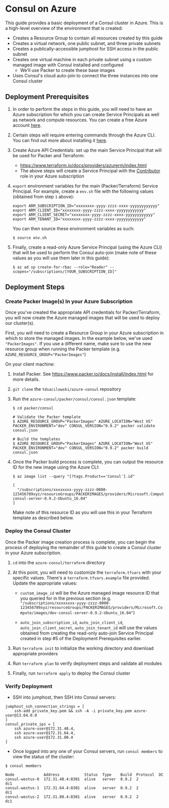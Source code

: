 # Consul on Azure
This guide provides a basic deployment of a Consul cluster in Azure. This is a high-level overview of the environment that is created:

* Creates a Resource Group to contain all resources created by this guide
* Creates a virtual network, one public subnet, and three private subnets
* Creates a publically-accessible jumphost for SSH access in the public subnet
* Creates one virtual machine in each private subnet using a custom managed image with Consul installed and configured
    * We'll use Packer to create these base images
* Uses Consul's cloud auto-join to connect the three instances into one Consul cluster

## Deployment Prerequisites

1. In order to perform the steps in this guide, you will need to have an Azure subscription for which you can create Service Principals as well as network and compute resources. You can create a free Azure account [here](https://azure.microsoft.com/en-us/free/).

2. Certain steps will require entering commands through the Azure CLI. You can find out more about installing it [here](https://docs.microsoft.com/en-us/cli/azure/install-azure-cli).

3. Create Azure API Credentials: set up the main Service Principal that will be used for Packer and Terraform:
    * https://www.terraform.io/docs/providers/azurerm/index.html
    * The above steps will create a Service Principal with the [Contributor](https://docs.microsoft.com/en-us/azure/active-directory/role-based-access-built-in-roles#contributor) role in your Azure subscription

4. `export` environment variables for the main (Packer/Terraform) Service Principal. For example, create a `env.sh` file with the following values (obtained from step `1` above):

    ```
    export ARM_SUBSCRIPTION_ID="xxxxxxxx-yyyy-zzzz-xxxx-yyyyyyyyyyyy"
    export ARM_CLIENT_ID="xxxxxxxx-yyyy-zzzz-xxxx-yyyyyyyyyyyy"
    export ARM_CLIENT_SECRET="xxxxxxxx-yyyy-zzzz-xxxx-yyyyyyyyyyyy"
    export ARM_TENANT_ID="xxxxxxxx-yyyy-zzzz-xxxx-yyyyyyyyyyyy"
    ```

    You can then source these environment variables as such:
    
    ```
    $ source env.sh
    ```

5. Finally, create a read-only Azure Service Principal (using the Azure CLI) that will be used to perform the Consul auto-join (make note of these values as you will use them later in this guide):

    ```
    $ az ad sp create-for-rbac --role="Reader" --scopes="/subscriptions/[YOUR_SUBSCRIPTION_ID]"
    ```

## Deployment Steps

### Create Packer Image(s) In your Azure Subscription

Once you've created the appropriate API credentials for Packer/Terraform, you will now create the Azure managed images that will be used to deploy our cluster(s).

First, you will need to create a Resource Group in your Azure subscription in which to store the managed images. In the example below, we've used `"PackerImages"`. If you use a different name, make sure to use the new resource group when running the Packer template (e.g. `AZURE_RESOURCE_GROUP="PackerImages"`)

On your client machine:

1. Install Packer. See https://www.packer.io/docs/install/index.html for more details.

2. `git clone` the `tdsacilowski/azure-consul` repository

3. Run the `azure-consul/packer/consul/consul.json` template:

    ```
    $ cd packer/consul

    # Validate the Packer template
    $ AZURE_RESOURCE_GROUP="PackerImages" AZURE_LOCATION="West US" PACKER_ENVIRONMENT="dev" CONSUL_VERSION="0.9.2" packer validate consul.json

    # Build the templates
    $ AZURE_RESOURCE_GROUP="PackerImages" AZURE_LOCATION="West US" PACKER_ENVIRONMENT="dev" CONSUL_VERSION="0.9.2" packer build consul.json
    ```

4. Once the Packer build process is complete, you can output the resource ID for the new image using the Azure CLI:

    ```
    $ az image list --query "[?tags.Product=='Consul'].id"

    [
      "/subscriptions/xxxxxxxx-yyyy-zzzz-0000-123456789xyz/resourceGroups/PACKERIMAGES/providers/Microsoft.Compute/images/dev-consul-server-0.9.2-Ubuntu_16.04"
    ]
    ```

    Make note of this resource ID as you will use this in your Terraform template as described below.

### Deploy the Consul Cluster

Once the Packer image creation process is complete, you can begin the process of deploying the remainder of this guide to create a Consul cluster in your Azure subscription.

1. `cd` into the `azure-consul/terraform` directory

2. At this point, you will need to customize the `terraform.tfvars` with your specific values. There's a `terraform.tfvars.example` file provided. Update the appropriate values:

    * `custom_image_id` will be the Azure managed image resource ID that you queried for in the previous section (e.g. `"/subscriptions/xxxxxxxx-yyyy-zzzz-0000-123456789xyz/resourceGroups/PACKERIMAGES/providers/Microsoft.Compute/images/dev-consul-server-0.9.2-Ubuntu_16.04"`)

    * `auto_join_subscription_id`, `auto_join_client_id`, `auto_join_client_secret`, `auto_join_tenant_id` will use the values obtained from creating the read-only auto-join Service Principal created in step #5 of the Deployment Prerequisites earlier.

3. Run `terraform init` to initialize the working directory and download appropriate providers

4. Run `terraform plan` to verify deployment steps and validate all modules

5. Finally, run `terraform apply` to deploy the Consul cluster

### Verify Deployment

* SSH into jumphost, then SSH into Consul servers:
```
jumphost_ssh_connection_strings = [
    ssh-add private_key.pem && ssh -A -i private_key.pem azure-user@13.64.0.0
]
consul_private_ips = [
    ssh azure-user@172.31.48.4,
    ssh azure-user@172.31.64.4,
    ssh azure-user@172.31.80.4
]
```

* Once logged into any one of your Consul servers, run `consul members` to view the status of the cluster:

```
$ consul members

Node             Address           Status  Type    Build  Protocol  DC
consul-westus-0  172.31.48.4:8301  alive   server  0.9.2  2         dc1
consul-westus-1  172.31.64.4:8301  alive   server  0.9.2  2         dc1
consul-westus-2  172.31.80.4:8301  alive   server  0.9.2  2         dc1
```
